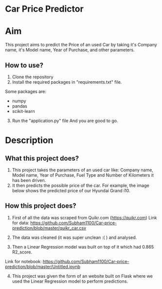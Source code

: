 # Car Price Predictor

# Aim

This project aims to predict the Price of an used Car by taking it's Company name, it's Model name, Year of Purchase, and other parameters.

## How to use?

1. Clone the repository
2. Install the required packages in "requirements.txt" file.

Some packages are:

- numpy
- pandas
- scikit-learn

3. Run the "application.py" file
   And you are good to go.

# Description

## What this project does?

1. This project takes the parameters of an used car like: Company name, Model name, Year of Purchase, Fuel Type and Number of Kilometers it has been driven.
2. It then predicts the possible price of the car. For example, the image below shows the predicted price of our Hyundai Grand i10.

## How this project does?

1. First of all the data was scraped from Quikr.com (https://quikr.com)
   Link for data: https://github.com/Subham1100/Car-price-prediction/blob/master/quikr_car.csv

2. The data was cleaned (it was super unclean :( ) and analysed.

3. Then a Linear Regression model was built on top of it which had 0.865 R2_score.

Link for notebook: https://github.com/Subham1100/Car-price-prediction/blob/master/Untitled.ipynb

4. This project was given the form of an website built on Flask where we used the Linear Regression model to perform predictions.
